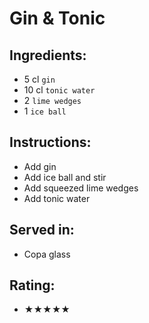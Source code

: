 # Gin & Tonic

## Ingredients:
- 5 cl `gin`
- 10 cl `tonic water`
- 2 `lime wedges`
- 1 `ice ball`

## Instructions:
- Add gin
- Add ice ball and stir
- Add squeezed lime wedges
- Add tonic water

## Served in:
- Copa glass

## Rating:
- ★★★★★